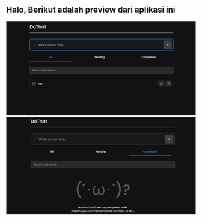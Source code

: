 ## Halo, Berikut adalah preview dari aplikasi ini

![Screenshoot_1](/public/app1.png)
![Screenshoot_1](/public/app2.png)


